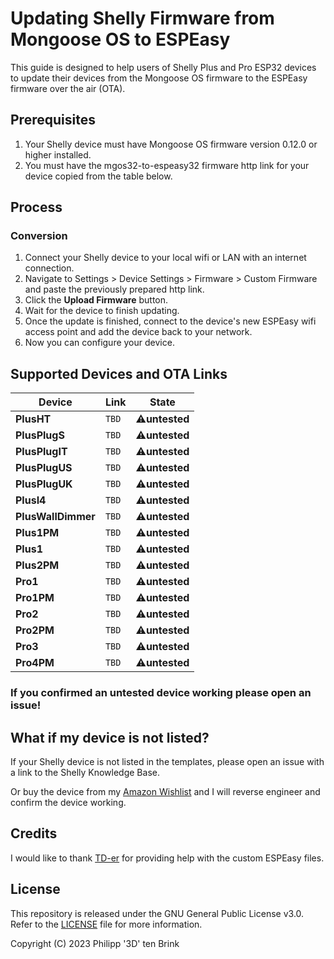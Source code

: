 # Updating Shelly Firmware from Mongoose OS to ESPEasy

This guide is designed to help users of Shelly Plus and Pro ESP32 devices to update their devices from the Mongoose OS firmware to the ESPEasy firmware over the air (OTA).

## Prerequisites

1. Your Shelly device must have Mongoose OS firmware version 0.12.0 or higher installed.
2. You must have the mgos32-to-espeasy32 firmware http link for your device copied from the table below.

## Process

### Conversion

1. Connect your Shelly device to your local wifi or LAN with an internet connection.
2. Navigate to Settings > Device Settings > Firmware > Custom Firmware and paste the previously prepared http link. 
3. Click the **Upload Firmware** button.
4. Wait for the device to finish updating.
5. Once the update is finished, connect to the device's new ESPEasy wifi access point and add the device back to your network.
6. Now you can configure your device.

## Supported Devices and OTA Links

| **Device** | **Link** | **State** |
|------|------|------|
| **PlusHT** |   `TBD`   |   :warning:**untested**   |
| **PlusPlugS** |   `TBD`   |   :warning:**untested**   |
| **PlusPlugIT** |   `TBD`   |   :warning:**untested**   |
| **PlusPlugUS** |   `TBD`   |   :warning:**untested**   |
| **PlusPlugUK** |   `TBD`   |   :warning:**untested**   |
| **PlusI4** |   `TBD`   |   :warning:**untested**   |
| **PlusWallDimmer** |   `TBD`   |   :warning:**untested**   |
| **Plus1PM** |   `TBD`   |   :warning:**untested**   |
| **Plus1** |   `TBD`   |   :warning:**untested**   |
| **Plus2PM** |   `TBD`   |   :warning:**untested**   |
| **Pro1** |   `TBD`   |   :warning:**untested**   |
| **Pro1PM** |   `TBD`   |   :warning:**untested**   |
| **Pro2** |   `TBD`   |   :warning:**untested**   |
| **Pro2PM** |   `TBD`   |   :warning:**untested**   |
| **Pro3** |   `TBD`   |   :warning:**untested**   |
| **Pro4PM** |   `TBD`   |   :warning:**untested**   |

### If you confirmed an **untested** device working please open an issue!

## What if my device is not listed?

If your Shelly device is not listed in the templates, please open an issue with a link to the Shelly Knowledge Base.

Or buy the device from my [Amazon Wishlist](https://www.amazon.de/hz/wishlist/ls/2ZS2NBA6PPEDD) and I will reverse engineer and confirm the device working.

## Credits

I would like to thank [TD-er](https://github.com/TD-er) for providing help with the custom ESPEasy files.

## License

This repository is released under the GNU General Public License v3.0. Refer to the [LICENSE](LICENSE) file for more information. 

Copyright (C) 2023 Philipp '3D' ten Brink 
